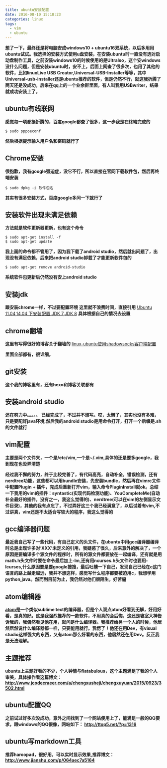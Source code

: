 ```yaml
---
title: ubuntu安装配置
date: 2016-08-10 15:18:23
categories: linux
tags:
  - vim
  - ubuntu
---
```


**想了一下，最终还是将电脑安成windows10 + ubuntu16双系统，以后多用用ubuntu试试。我选择的安装方式使用u盘安装，在安装ubuntu时一直没有选对启动盘制作工具，之前安装windows10的时候使用的是UltraIso，这个安windows没什么问题，但是安装ubuntu时，安不上，后面上网查了很多次，也用了其他的软件，比如linuxLive USB Creator,Universal-USB-Installer等等，其中Universal-usb-installer还是ubuntu推荐的软件，但是仍然不行，就这我折腾了两天还是没成功，后来在qq上的一个业余群里面，有人叫我用USBwriter，结果就成功安装上了。**
<!--more-->

## ubuntu有线联网

**感觉每一项都挺折腾的，百度google都查了很多，这一步我是在终端完成的**
```
$ sudo pppoeconf
```

**然后根据提示输入用户名和密码就行了**

## Chrome安装
**很抱歉，我有google强迫症，没它不行，所以直接在官网下载软件包，然后再终端安装**
```
$ sudo dpkg -i 软件包名
```
**其实有很多安装方式，百度google多问一下就行了**

## 安装软件出现未满足依赖
**方法就是软件更新器更新，也有这个命令**
```
$ sudo apt-get install -f
$ sudo apt-get update
```
**我上面的命令都不管用了，因为我下载了android studio，然后就出问题了，出现没有满足依赖，后来把android studio卸载了才能更新软件包的**
```
$ sudo apt-get remove android-studio
```
**系统软件包更新后仍然没有安上android studio**

## 安装jdk
**跟安装chrome一样，不过要配置环境**
**这里就不浪费时间，直接引用**
[Ubuntu 11.04,14.04 下安装配置 JDK 7,JDK 8](http://blog.csdn.net/sunlovefly2012/article/details/42747929)
**具体根据自己的情况去设置**

## chrome翻墙
**这里有写得很好的博客关于翻墙的**
[linux-ubuntu使用shadowsocks客户端配置](https://aitanlu.com/ubuntu-shadowsocks-ke-hu-duan-pei-zhi.html#comment-3874)

**里面全部都有，很详细。**

## git安装
**这个我的博客里有，还有hexo和博客关联都有**

## 安装android studio
**还在努力中。。。。。**
**已经完成了，不过并不想写。哎，太懒了，其实也没有多难，只是要配好java环境,然后我的android studio是用命令打开，打开一个后缀是.sh的文件就行**

## vim配置
**主要是两个文件夹，一个是/etc/vim,一个是~/.vim,具体的还是要多google，我到现在也没弄清楚**

**经过我不懈的努力，终于比较完善了，有代码高亮，自动补全，错误检测，还有nerdtree功能，这些都可以用bundle安装，先安装bundle，然后再在vimrc文件中配置Plugin + 插件，完成后重新打开vim，输入命令PluginInstall就ok。总结一下我用的vim的插件：syntastic(实现代码检测功能)、YouCompleteMe(自动补全最好的插件，没有之一，我这么觉得的)、nerdtree(可以在vim的左侧显示文件目录)，其他的我有点忘了，不过弄好这三个我已经满意了，以后试着有vim,不过讲真，vim还是不太适合写较大的程序，我这么觉得的**

## gcc编译器问题
**最近我自己写了一些代码，有自己定义的头文件，在ubuntu中用gcc编译器编译时总是出现许多对‘XXX’未定义的引用，我疑惑了很久，后来意外的解决了，一个原因是要编译多个源文件的程序时，所有的源文件都要放在一起编译，还有就是用math.h头文件时要在命令最后加上-lm,还有用ncurses.h头文件时也要用-lcurses,什么原因要是要google搜搜，最后吐槽一下自己，发现自己已经在c这门语言的路上越走越远，我并不想这样，感觉写什么程序都要被迫用c，我想学用python,java。然而到目前为止，我仍然对他们很陌生，好苦逼**

## atom编辑器
**[atom](http://www.jianshu.com/p/b4c8479cfaa5)是一个类似sublime text的编译器，但是个人观点atom好看到无解，好用好看，是真的好。这是我强烈推荐的一款软件，不用真的会后悔，这还是寝室大神告诉我的，我偶然看见他在用，就问是什么编译器。我推荐给另一个人的时候，他居然居然说什么编译器都一样，只要能用就行。我愣了！他还在用Dev，有visual studio这样强大的东西，又有atom那么好看的东西，他居然还在用Dev。反正我是无法理解。**

## 主题推荐
**ubuntu上主题好看的不少，个人钟情与flatabulous，这个主题满足了我的个人审美，具体操作看这篇博文： http://www.jcodecraeer.com/a/chengxusheji/chengxuyuan/2015/0923/3502.html**

## ubuntu配置QQ
**之前试过好多次没成功，意外之间找到了一个网站便用上了，能满足一般的QQ要求，跟windows的QQ很像，网站如下： http://ttop5.net/?p=1316**

## ubuntu写markdown工具
**推荐haroopad，很好用，可以实时显示效果,推荐博文： http://www.jianshu.com/p/064aec7a5164**